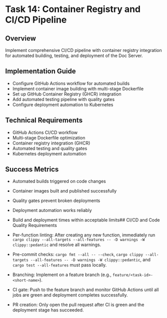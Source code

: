 # Task 14: Container Registry and CI/CD Pipeline

## Overview
Implement comprehensive CI/CD pipeline with container registry integration for automated building, testing, and deployment of the Doc Server.

## Implementation Guide
- Configure GitHub Actions workflow for automated builds
- Implement container image building with multi-stage Dockerfile
- Set up GitHub Container Registry (GHCR) integration
- Add automated testing pipeline with quality gates
- Configure deployment automation to Kubernetes

## Technical Requirements
- GitHub Actions CI/CD workflow
- Multi-stage Dockerfile optimization
- Container registry integration (GHCR)
- Automated testing and quality gates
- Kubernetes deployment automation

## Success Metrics
- Automated builds triggered on code changes
- Container images built and published successfully
- Quality gates prevent broken deployments
- Deployment automation works reliably
- Build and deployment times within acceptable limits## CI/CD and Code Quality Requirements

- Per-function linting: After creating any new function, immediately run `cargo clippy --all-targets --all-features -- -D warnings -W clippy::pedantic` and resolve all warnings.
- Pre-commit checks: `cargo fmt --all -- --check`, `cargo clippy --all-targets --all-features -- -D warnings -W clippy::pedantic`, and `cargo test --all-features` must pass locally.
- Branching: Implement on a feature branch (e.g., `feature/<task-id>-<short-name>`).
- CI gate: Push to the feature branch and monitor GitHub Actions until all jobs are green and deployment completes successfully.
- PR creation: Only open the pull request after CI is green and the deployment stage has succeeded.

